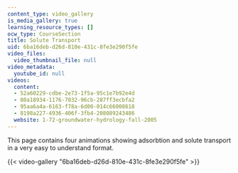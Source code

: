 ```yaml
---
content_type: video_gallery
is_media_gallery: true
learning_resource_types: []
ocw_type: CourseSection
title: Solute Transport
uid: 6ba16deb-d26d-810e-431c-8fe3e290f5fe
video_files:
  video_thumbnail_file: null
video_metadata:
  youtube_id: null
videos:
  content:
  - 52a60229-cdbe-2e73-1f5a-95c1e7b92e4d
  - 80a18934-1176-7032-96cb-287ff3ecbfa2
  - 95aa6a4a-6163-f78a-6d00-014c66008618
  - 8198a227-4936-406f-3fb4-208089243486
  website: 1-72-groundwater-hydrology-fall-2005
---
```


This page contains four animations showing adsorbtion and solute transport in a very easy to understand format.

{{< video-gallery "6ba16deb-d26d-810e-431c-8fe3e290f5fe" >}}

